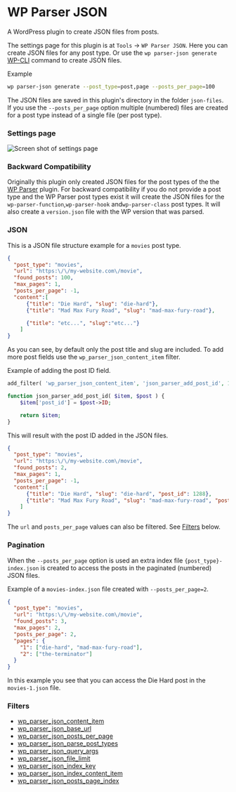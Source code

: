 # WP Parser JSON

A WordPress plugin to create JSON files from posts.

The settings page for this plugin is at `Tools` -> `WP Parser JSON`. Here you can create JSON files for any post type. Or use the `wp parser-json generate` [WP-CLI](https://wp-cli.org/) command to create JSON files.

Example
```bash
wp parser-json generate --post_type=post,page --posts_per_page=100
```

The JSON files are saved in this plugin's directory in the folder `json-files`. If you use the `--posts_per_page` option multiple (numbered) files are created for a post type instead of a single file (per post type).

### Settings page

![Screen shot of settings page](https://user-images.githubusercontent.com/1436618/54931180-d271e600-4f18-11e9-896d-497efb249b11.png)

### Backward Compatibility

Originally this plugin only created JSON files for the post types of the the [WP Parser](https://github.com/WordPress/phpdoc-parser) plugin. For backward compatibility if you do not provide a post type and the WP Parser post types exist it will create the JSON files for the `wp-parser-function`,`wp-parser-hook` and`wp-parser-class` post types. It will also create a `version.json` file with the WP version that was parsed.

### JSON

This is a JSON file structure example for a `movies` post type. 

```json
{
  "post_type": "movies",
  "url": "https:\/\/my-website.com\/movie",
  "found_posts": 100,
  "max_pages": 1,
  "posts_per_page": -1,
  "content":[
      {"title": "Die Hard", "slug": "die-hard"},
      {"title": "Mad Max Fury Road", "slug": "mad-max-fury-road"},

      {"title": "etc...", "slug":"etc..."}
    ]
}
```
As you can see, by default only the post title and slug are included. To add more post fields use the `wp_parser_json_content_item` filter.

Example of adding the post ID field.

```php
add_filter( 'wp_parser_json_content_item', 'json_parser_add_post_id', 10, 2 );

function json_parser_add_post_id( $item, $post ) {
	$item['post_id'] = $post->ID;

	return $item;
}
```

This will result with the post ID added in the JSON files.

```json
{
  "post_type": "movies",
  "url": "https:\/\/my-website.com\/movie",
  "found_posts": 2,
  "max_pages": 1,
  "posts_per_page": -1,
  "content":[
      {"title": "Die Hard", "slug": "die-hard", "post_id": 1288},
      {"title": "Mad Max Fury Road", "slug": "mad-max-fury-road", "post_id": 2768}
    ]
}
```

The `url` and `posts_per_page` values can also be filtered. See [Filters](https://github.com/keesiemeijer/wp-parser-json#filters) below.

### Pagination

When the `--posts_per_page` option is used an extra index file `{post_type}-index.json` is created to access the posts in the paginated (numbered) JSON files.

Example of a `movies-index.json` file created with `--posts_per_page=2`.

```json
{
  "post_type": "movies",
  "url": "https:\/\/my-website.com\/movie",
  "found_posts": 3,
  "max_pages": 2,
  "posts_per_page": 2,
  "pages": {
    "1": ["die-hard", "mad-max-fury-road"],
    "2": ["the-terminator"]
  }
}
```

In this example you see that you can access the Die Hard post in the `movies-1.json` file.

### Filters

* [wp_parser_json_content_item](https://github.com/keesiemeijer/wp-parser-json/blob/9d002c10cc0b8a5a2e587de0fd477ddb6ae4205a/class-wp-parser-json-query.php#L77)
* [wp_parser_json_base_url](https://github.com/keesiemeijer/wp-parser-json/blob/9d002c10cc0b8a5a2e587de0fd477ddb6ae4205a/class-wp-parser-json-query.php#L284)
* [wp_parser_json_posts_per_page](https://github.com/keesiemeijer/wp-parser-json/blob/549b70e92225606d82f05199cd5e26d0c15a9385/class-wp-parser-json-file.php#L180)
* [wp_parser_json_parse_post_types](https://github.com/keesiemeijer/wp-parser-json/blob/9d002c10cc0b8a5a2e587de0fd477ddb6ae4205a/class-wp-parser-json-file.php#L144)
* [wp_parser_json_query_args](https://github.com/keesiemeijer/wp-parser-json/blob/9d002c10cc0b8a5a2e587de0fd477ddb6ae4205a/class-wp-parser-json-query.php#L213)
* [wp_parser_json_file_limit](https://github.com/keesiemeijer/wp-parser-json/blob/9d002c10cc0b8a5a2e587de0fd477ddb6ae4205a/class-wp-parser-json-file.php#L178)
* [wp_parser_json_index_key](https://github.com/keesiemeijer/wp-parser-json/blob/9c27e8affbb21c9e3258da7e4c7f4c41adb7678d/class-wp-parser-json-file.php#L32)
* [wp_parser_json_index_content_item](https://github.com/keesiemeijer/wp-parser-json/blob/9c27e8affbb21c9e3258da7e4c7f4c41adb7678d/class-wp-parser-json-file.php#L93)
* [wp_parser_json_posts_page_index](https://github.com/keesiemeijer/wp-parser-json/blob/9c27e8affbb21c9e3258da7e4c7f4c41adb7678d/class-wp-parser-json-file.php#L266)


